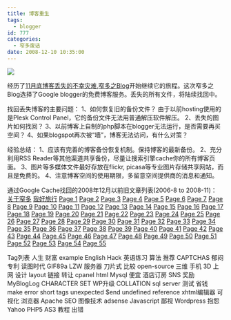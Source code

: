 ```yaml
---
title: 博客重生
tags:
  - blogger
id: 777
categories:
  - 窄多废话
date: 2008-12-10 10:35:00
---
```


[![](http://1.bp.blogspot.com/_qn1iksfCdto/ST84lxmwrHI/AAAAAAAAGh0/-yGPqPPvMXc/s400/me.jpg)](http://1.bp.blogspot.com/_qn1iksfCdto/ST84lxmwrHI/AAAAAAAAGh0/-yGPqPPvMXc/s1600-h/me.jpg)

经历了[11月底博客丢失的不幸灾难](http://zdviewpoint.blogspot.com/2008/11/help-serversea-eat-my-blog.html),[窄多之Blog](http://www.zhaiduo.com/)开始继续它的旅程。这次窄多之Blog选择了Google blogger的免费博客服务。丢失的所有文件，将陆续找回中。

找回丢失博客的主要问题：
1、如何恢复旧的备份文件？
由于以前hosting使用的是Plesk Control Panel，它的备份文件无法用普通解压软件解压。
2、丢失的图片如何找回？
3、以前博客上自制的php脚本在blogger无法运行，是否需要再买空间？
4、如果blogspot再次被“墙”，博客无法访问，有什么对策？

经验总结：
1、应该有完善的博客备份恢复机制。保持博客的最新备份。
2、充分利用RSS Reader等其他渠道共享备份，尽量让搜索引擎cache你的所有博客页面。
3、图片等多媒体文件最好存放在flickr, picasa等专业图片存储共享网站，而且是免费的。
4、注意博客空间的使用期限，多留意空间提供商的消息和通知。

通过Google Cache找回的2008年12月以前旧文章列表(2006-8 to 2008-11)：
[关于窄多](http://zhaiduo.googlepages.com/about.htm) [我好旅行](http://zhaiduo.googlepages.com/lvxing.htm) [Page 1](http://zhaiduo.googlepages.com/search.htm) [Page 2](http://zhaiduo.googlepages.com/search2.htm) [Page 3](http://zhaiduo.googlepages.com/search3.htm) [Page 4](http://zhaiduo.googlepages.com/search4.htm) [Page 5](http://zhaiduo.googlepages.com/search5.htm) [Page 6](http://zhaiduo.googlepages.com/search6.htm) [Page 7](http://zhaiduo.googlepages.com/search7.htm) [Page 8](http://zhaiduo.googlepages.com/search8.htm) [Page 9](http://zhaiduo.googlepages.com/search9.htm) [Page 10](http://zhaiduo.googlepages.com/search10.htm) [Page 11](http://zhaiduo.googlepages.com/search11.htm) [Page 12](http://zhaiduo.googlepages.com/search12.htm) [Page 13](http://zhaiduo.googlepages.com/search13.htm) [Page 14](http://zhaiduo.googlepages.com/search14.htm) [Page 15](http://zhaiduo.googlepages.com/search15.htm) [Page 16](http://zhaiduo.googlepages.com/search16.htm) [Page 17](http://zhaiduo.googlepages.com/search17.htm) [Page 18](http://zhaiduo.googlepages.com/search18.htm) [Page 19](http://zhaiduo.googlepages.com/search19.htm) [Page 20](http://zhaiduo.googlepages.com/search20.htm) [Page 21](http://zhaiduo.googlepages.com/search21.htm) [Page 22](http://zhaiduo.googlepages.com/search22.htm) [Page 23](http://zhaiduo.googlepages.com/search23.htm) [Page 24](http://zhaiduo.googlepages.com/search24.htm) [Page 25](http://zhaiduo.googlepages.com/search25.htm) [Page 26](http://zhaiduo.googlepages.com/search26.htm) [Page 27](http://zhaiduo.googlepages.com/search27.htm) [Page 28](http://zhaiduo.googlepages.com/search28.htm) [Page 29](http://zhaiduo.googlepages.com/search29.htm) [Page 30](http://zhaiduo.googlepages.com/search30.htm) [Page 31](http://zhaiduo.googlepages.com/search31.htm) [Page 32](http://zhaiduo.googlepages.com/search32.htm) [Page 33](http://zhaiduo.googlepages.com/search33.htm) [Page 34](http://zhaiduo.googlepages.com/search34.htm) [Page 35](http://zhaiduo.googlepages.com/search35.htm) [Page 36](http://zhaiduo.googlepages.com/search36.htm) [Page 37](http://zhaiduo.googlepages.com/search37.htm) [Page 38](http://zhaiduo.googlepages.com/search38.htm) [Page 39](http://zhaiduo.googlepages.com/search39.htm) [Page 40](http://zhaiduo.googlepages.com/search40.htm) [Page 41](http://zhaiduo.googlepages.com/search41.htm) [Page 42](http://zhaiduo.googlepages.com/search42.htm) [Page 43](http://zhaiduo.googlepages.com/search43.htm) [Page 44](http://zhaiduo.googlepages.com/search44.htm) [Page 45](http://zhaiduo.googlepages.com/search45.htm) [Page 46](http://zhaiduo.googlepages.com/search46.htm) [Page 47](http://zhaiduo.googlepages.com/search47.htm) [Page 48](http://zhaiduo.googlepages.com/search48.htm) [Page 49](http://zhaiduo.googlepages.com/search49.htm) [Page 50](http://zhaiduo.googlepages.com/search50.htm) [Page 51](http://zhaiduo.googlepages.com/search51.htm) [Page 52](http://zhaiduo.googlepages.com/search52.htm) [Page 53](http://zhaiduo.googlepages.com/search53.htm) [Page 54](http://zhaiduo.googlepages.com/search54.htm) [Page 55](http://zhaiduo.googlepages.com/search55.htm)

Tag列表
人生 财富 example English Hack 英语练习 算法 推荐 CAPTCHAS 郁闷 专利 读图时代 GIF89a LZW 服务器 刀片式 比较 open-source 三维 手机 3D 上网 设计 layout 链接 转让 cpanel html Mysql 便宜 酒店订房 SNS 奖励 MyBlogLog CHARACTER SET WP升级 COLLATION sql server 测试 省钱 make error short tags unexpected $end undefined reference xhtml编辑器 可视化 浏览器 Apache SEO 图像技术 adsense Javascript 鄙视 Wordpress 抱怨 Yahoo PHP5 AS3 教程 出错